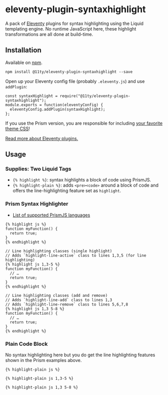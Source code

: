# eleventy-plugin-syntaxhighlight

A pack of [Eleventy](https://github.com/11ty/eleventy) plugins for syntax highlighting using the Liquid templating engine. No runtime JavaScript here, these highlight transformations are all done at build-time.

## Installation

Available on [npm](https://www.npmjs.com/package/@11ty/eleventy-plugin-syntaxhighlight).

```
npm install @11ty/eleventy-plugin-syntaxhighlight --save
```

Open up your Eleventy config file (probably `.eleventy.js`) and use `addPlugin`:

```
const syntaxHighlight = require("@11ty/eleventy-plugin-syntaxhighlight");
module.exports = function(eleventyConfig) {
  eleventyConfig.addPlugin(syntaxHighlight);
};
```

If you use the Prism version, you are responsible for including [your favorite theme CSS](https://github.com/PrismJS/prism-themes)!

[Read more about Eleventy plugins.](https://github.com/11ty/eleventy/blob/master/docs/plugins.md)

## Usage

### Supplies: Two Liquid Tags

* `{% highlight %}`: syntax highlights a block of code using PrismJS.
* `{% highlight-plain %}`: adds `<pre><code>` around a block of code and offers the line-highlighting feature set as `highlight`.

### Prism Syntax Highlighter

* [List of supported PrismJS languages](http://prismjs.com/#languages-list)

```
{% highlight js %}
function myFunction() {
  return true;
}
{% endhighlight %}
```

```
// Line highlighting classes (single highlight)
// Adds `highlight-line-active` class to lines 1,3,5 (for line highlighting)
{% highlight js 1,3-5 %}
function myFunction() {
  // …
  return true;
}
{% endhighlight %}
```

```
// Line highlighting classes (add and remove)
// Adds `highlight-line-add` class to lines 1,3
// Adds `highlight-line-remove` class to lines 5,6,7,8
{% highlight js 1,3 5-8 %}
function myFunction() {
  // …
  return true;
}
{% endhighlight %}
```

### Plain Code Block

No syntax highlighting here but you do get the line highlighting features shown in the Prism examples above.

```
{% highlight-plain js %}
```

```
{% highlight-plain js 1,3-5 %}
```

```
{% highlight-plain js 1,3 5-8 %}
```
